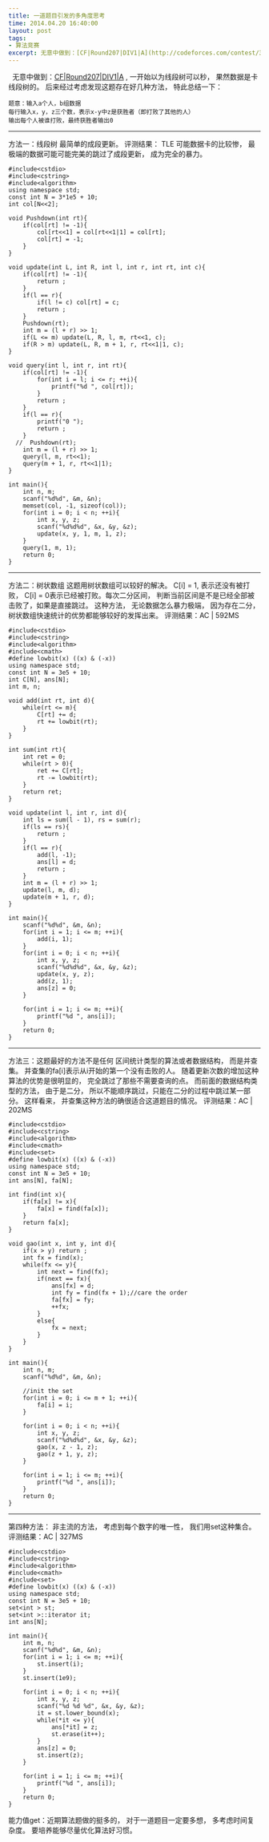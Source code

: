 ```yaml
---
title: 一道题目引发的多角度思考
time: 2014.04.20 16:40:00
layout: post
tags:
- 算法竞赛
excerpt: 无意中做到：[CF|Round207|DIV1|A](http://codeforces.com/contest/356/problem/A) , 一开始以为线段树可以秒， 果然数据是卡线段树的。后来经过考虑发现这题存在好几种方法， 特此总结一下。
---
```


&nbsp;&nbsp;无意中做到：[CF|Round207|DIV1|A](http://codeforces.com/contest/356/problem/A) , 一开始以为线段树可以秒， 果然数据是卡线段树的。
后来经过考虑发现这题存在好几种方法， 特此总结一下：

```
题意：输入a个人，b组数据
每行输入x，y，z三个数，表示x-y中z是获胜者（即打败了其他的人）
输出每个人被谁打败，最终获胜者输出0
```
---
方法一：线段树
最简单的成段更新。 评测结果： TLE 
可能数据卡的比较惨， 最极端的数据可能可能完美的跳过了成段更新， 成为完全的暴力。

```
#include<cstdio>
#include<cstring>
#include<algorithm>
using namespace std;
const int N = 3*1e5 + 10;
int col[N<<2];

void Pushdown(int rt){
    if(col[rt] != -1){
        col[rt<<1] = col[rt<<1|1] = col[rt];
        col[rt] = -1;
    }
}

void update(int L, int R, int l, int r, int rt, int c){
    if(col[rt] != -1){
        return ;
    }
    if(l == r){
        if(l != c) col[rt] = c;
        return ;
    }
    Pushdown(rt);
    int m = (l + r) >> 1;
    if(L <= m) update(L, R, l, m, rt<<1, c);
    if(R > m) update(L, R, m + 1, r, rt<<1|1, c);
}

void query(int l, int r, int rt){
    if(col[rt] != -1){
        for(int i = l; i <= r; ++i){
            printf("%d ", col[rt]);
        }
        return ;
    }
    if(l == r){
        printf("0 ");
        return ;
    }
  //  Pushdown(rt);
    int m = (l + r) >> 1;
    query(l, m, rt<<1);
    query(m + 1, r, rt<<1|1);
}

int main(){
    int n, m;
    scanf("%d%d", &m, &n);
    memset(col, -1, sizeof(col));
    for(int i = 0; i < n; ++i){
        int x, y, z;
        scanf("%d%d%d", &x, &y, &z);
        update(x, y, 1, m, 1, z);
    }
    query(1, m, 1);
    return 0;
}
```
---
方法二：树状数组
这题用树状数组可以较好的解决。
C[i] = 1, 表示还没有被打败， C[i] = 0表示已经被打败。每次二分区间， 判断当前区间是不是已经全部被击败了，如果是直接跳过。
这种方法， 无论数据怎么暴力极端， 因为存在二分，树状数组快速统计的优势都能够较好的发挥出来。 评测结果：AC | 592MS

```
#include<cstdio>
#include<cstring>
#include<algorithm>
#include<cmath>
#define lowbit(x) ((x) & (-x))
using namespace std;
const int N = 3e5 + 10;
int C[N], ans[N];
int m, n;

void add(int rt, int d){
    while(rt <= m){
        C[rt] += d;
        rt += lowbit(rt);
    }
}

int sum(int rt){
    int ret = 0;
    while(rt > 0){
        ret += C[rt];
        rt -= lowbit(rt);
    }
    return ret;
}

void update(int l, int r, int d){
    int ls = sum(l - 1), rs = sum(r);
    if(ls == rs){
        return ;
    }
    if(l == r){
        add(l, -1);
        ans[l] = d;
        return ;
    }
    int m = (l + r) >> 1;
    update(l, m, d);
    update(m + 1, r, d);
}

int main(){
    scanf("%d%d", &m, &n);
    for(int i = 1; i <= m; ++i){
        add(i, 1);
    }
    for(int i = 0; i < n; ++i){
        int x, y, z;
        scanf("%d%d%d", &x, &y, &z);
        update(x, y, z);
        add(z, 1);
        ans[z] = 0;
    }

    for(int i = 1; i <= m; ++i){
        printf("%d ", ans[i]);
    }
    return 0;
}
```

---
方法三：这题最好的方法不是任何 区间统计类型的算法或者数据结构， 而是并查集。
并查集的fa[i]表示从i开始的第一个没有击败的人。 随着更新次数的增加这种算法的优势是很明显的， 完全跳过了那些不需要查询的点。
而前面的数据结构类型的方法， 由于是二分， 所以不能顺序跳过，只能在二分的过程中跳过某一部分。 这样看来， 并查集这种方法的确很适合这道题目的情况。
评测结果：AC | 202MS

```
#include<cstdio>
#include<cstring>
#include<algorithm>
#include<cmath>
#include<set>
#define lowbit(x) ((x) & (-x))
using namespace std;
const int N = 3e5 + 10;
int ans[N], fa[N];

int find(int x){
    if(fa[x] != x){
        fa[x] = find(fa[x]);
    }
    return fa[x];
}

void gao(int x, int y, int d){
    if(x > y) return ;
    int fx = find(x);
    while(fx <= y){
        int next = find(fx);
        if(next == fx){
            ans[fx] = d;
            int fy = find(fx + 1);//care the order
            fa[fx] = fy;
            ++fx;
        }
        else{
            fx = next;
        }
    }
}

int main(){
    int n, m;
    scanf("%d%d", &m, &n);

    //init the set
    for(int i = 0; i <= m + 1; ++i){
        fa[i] = i;
    }

    for(int i = 0; i < n; ++i){
        int x, y, z;
        scanf("%d%d%d", &x, &y, &z);
        gao(x, z - 1, z);
        gao(z + 1, y, z);
    }

    for(int i = 1; i <= m; ++i){
        printf("%d ", ans[i]);
    }
    return 0;
}
```

---
第四种方法：
非主流的方法， 考虑到每个数字的唯一性， 我们用set这种集合。 评测结果：AC | 327MS

```
#include<cstdio>
#include<cstring>
#include<algorithm>
#include<cmath>
#include<set>
#define lowbit(x) ((x) & (-x))
using namespace std;
const int N = 3e5 + 10;
set<int > st;
set<int >::iterator it;
int ans[N];

int main(){
    int m, n;
    scanf("%d%d", &m, &n);
    for(int i = 1; i <= m; ++i){
        st.insert(i);
    }
    st.insert(1e9);

    for(int i = 0; i < n; ++i){
        int x, y, z;
        scanf("%d %d %d", &x, &y, &z);
        it = st.lower_bound(x);
        while(*it <= y){
            ans[*it] = z;
            st.erase(it++);
        }
        ans[z] = 0;
        st.insert(z);
    }

    for(int i = 1; i <= m; ++i){
        printf("%d ", ans[i]);
    }
    return 0;
}
```
能力值get：近期算法题做的挺多的，  对于一道题目一定要多想， 多考虑时间复杂度。
要培养能够尽量优化算法好习惯。
